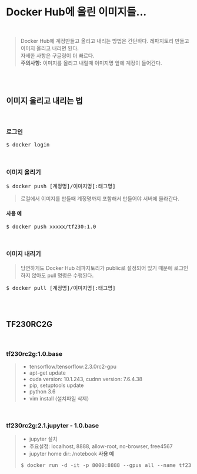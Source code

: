 # Docker Hub에 올린 이미지들...

</br>

> Docker Hub에 계정만들고 올리고 내리는 방법은 간단하다. 레파지토리 만들고 이미지 올리고 내리면 된다.</br>
> 자세한 사항은 구글링이 더 빠르다.</br>
> **주의사항:** 이미지를 올리고 내릴때 이미지명 앞에 계정이 들어간다.

</br></br>

## 이미지 올리고 내리는 법

</br>

### 로그인
<pre>$ docker login</pre>
</br>

### 이미지 올리기
<pre>$ docker push [계정명]/이미지명[:태그명]</pre>
> 로컬에서 이미지를 만들때 계정명까지 포함해서 만들어야 서버에 올라간다.
#### 사용 예
<pre>$ docker push xxxxx/tf230:1.0</pre>
</br>

### 이미지 내리기
> 당연하게도 Docker Hub 레파지토리가 public로 설정되어 있기 때문에 로그인 하지 않아도 pull 명령은 수행된다.
<pre>$ docker pull [계정명]/이미지명[:태그명]</pre>

</br></br>

## TF230RC2G
</br>

### tf230rc2g:1.0.base
> - tensorflow/tensorflow:2.3.0rc2-gpu
> - apt-get update
> - cuda version: 10.1.243, cudnn version: 7.6.4.38
> - pip, setuptools update
> - python 3.6
> - vim install (설치파일 삭제)

</br>

### tf230rc2g:2.1.jupyter - 1.0.base
> - jupyter 설치
> - 주요설정: localhost, 8888, allow-root, no-browser, free4567
> - jupyter home dir: /notebook
> **사용 예**
> <pre>$ docker run -d -it -p 8000:8888 --gpus all --name tf230rc2g qfreeman/tf230rc2g:2.1.jupyter jupyter notebook</pre>
